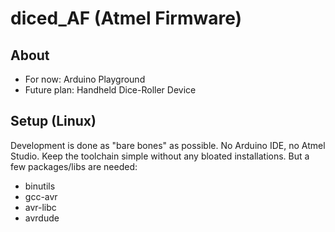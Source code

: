 # diced_AF (Atmel Firmware)

## About
- For now: Arduino Playground
- Future plan: Handheld Dice-Roller Device

## Setup (Linux)
Development is done as "bare bones" as possible. No Arduino IDE, no Atmel Studio. Keep the toolchain simple without any bloated installations. But a few packages/libs are needed:
- binutils
- gcc-avr
- avr-libc
- avrdude
